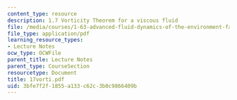 ```yaml
---
content_type: resource
description: 1.7 Vorticity Theorem for a viscous fluid
file: /media/courses/1-63-advanced-fluid-dynamics-of-the-environment-fall-2002/3bfe7f2f1855a133c62c3b0c9866409b_17vorti.pdf
file_type: application/pdf
learning_resource_types:
- Lecture Notes
ocw_type: OCWFile
parent_title: Lecture Notes
parent_type: CourseSection
resourcetype: Document
title: 17vorti.pdf
uid: 3bfe7f2f-1855-a133-c62c-3b0c9866409b
---
```

